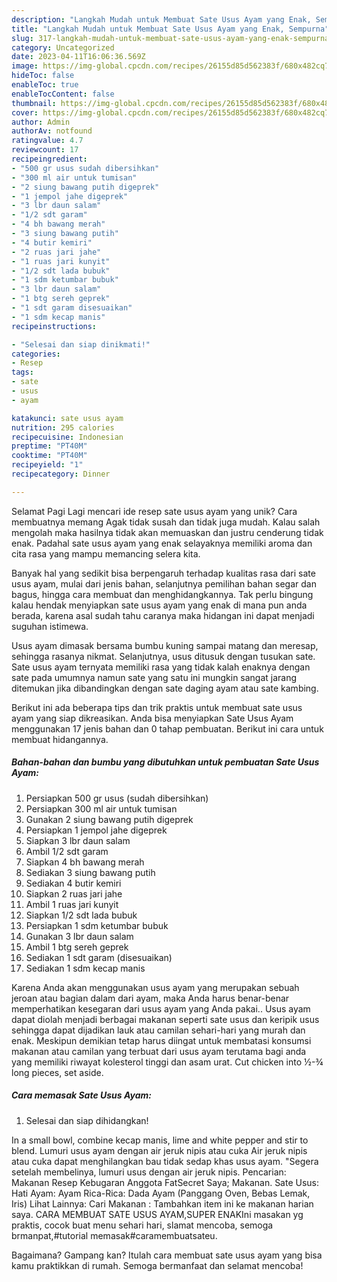 ```yaml
---
description: "Langkah Mudah untuk Membuat Sate Usus Ayam yang Enak, Sempurna"
title: "Langkah Mudah untuk Membuat Sate Usus Ayam yang Enak, Sempurna"
slug: 317-langkah-mudah-untuk-membuat-sate-usus-ayam-yang-enak-sempurna
category: Uncategorized
date: 2023-04-11T16:06:36.569Z
image: https://img-global.cpcdn.com/recipes/26155d85d562383f/680x482cq70/sate-usus-ayam-foto-resep-utama.jpg
hideToc: false
enableToc: true
enableTocContent: false
thumbnail: https://img-global.cpcdn.com/recipes/26155d85d562383f/680x482cq70/sate-usus-ayam-foto-resep-utama.jpg
cover: https://img-global.cpcdn.com/recipes/26155d85d562383f/680x482cq70/sate-usus-ayam-foto-resep-utama.jpg
author: Admin
authorAv: notfound
ratingvalue: 4.7
reviewcount: 17
recipeingredient:
- "500 gr usus sudah dibersihkan"
- "300 ml air untuk tumisan"
- "2 siung bawang putih digeprek"
- "1 jempol jahe digeprek"
- "3 lbr daun salam"
- "1/2 sdt garam"
- "4 bh bawang merah"
- "3 siung bawang putih"
- "4 butir kemiri"
- "2 ruas jari jahe"
- "1 ruas jari kunyit"
- "1/2 sdt lada bubuk"
- "1 sdm ketumbar bubuk"
- "3 lbr daun salam"
- "1 btg sereh geprek"
- "1 sdt garam disesuaikan"
- "1 sdm kecap manis"
recipeinstructions:

- "Selesai dan siap dinikmati!"
categories:
- Resep
tags:
- sate
- usus
- ayam

katakunci: sate usus ayam 
nutrition: 295 calories
recipecuisine: Indonesian
preptime: "PT40M"
cooktime: "PT40M"
recipeyield: "1"
recipecategory: Dinner

---
```



Selamat Pagi Lagi mencari ide resep sate usus ayam yang unik? Cara membuatnya memang Agak tidak susah dan tidak juga mudah. Kalau salah mengolah maka hasilnya tidak akan memuaskan dan justru cenderung tidak enak. Padahal sate usus ayam yang enak selayaknya memiliki aroma dan cita rasa yang mampu memancing selera kita.


Banyak hal yang sedikit bisa berpengaruh terhadap kualitas rasa dari sate usus ayam, mulai dari jenis bahan, selanjutnya pemilihan bahan segar dan bagus, hingga cara membuat dan menghidangkannya. Tak perlu bingung kalau hendak menyiapkan sate usus ayam yang enak di mana pun anda berada, karena asal sudah tahu caranya maka hidangan ini dapat menjadi suguhan istimewa.

Usus ayam dimasak bersama bumbu kuning sampai matang dan meresap, sehingga rasanya nikmat. Selanjutnya, usus ditusuk dengan tusukan sate. Sate usus ayam ternyata memiliki rasa yang tidak kalah enaknya dengan sate pada umumnya namun sate yang satu ini mungkin sangat jarang ditemukan jika dibandingkan dengan sate daging ayam atau sate kambing.


Berikut ini ada beberapa tips dan trik praktis untuk membuat sate usus ayam yang siap dikreasikan. Anda bisa menyiapkan Sate Usus Ayam menggunakan 17 jenis bahan dan 0 tahap pembuatan. Berikut ini cara untuk membuat hidangannya.

<!--inarticleads1-->

##### Bahan-bahan dan bumbu yang dibutuhkan untuk pembuatan Sate Usus Ayam:

1. Persiapkan 500 gr usus (sudah dibersihkan)
1. Persiapkan 300 ml air untuk tumisan
1. Gunakan 2 siung bawang putih digeprek
1. Persiapkan 1 jempol jahe digeprek
1. Siapkan 3 lbr daun salam
1. Ambil 1/2 sdt garam
1. Siapkan 4 bh bawang merah
1. Sediakan 3 siung bawang putih
1. Sediakan 4 butir kemiri
1. Siapkan 2 ruas jari jahe
1. Ambil 1 ruas jari kunyit
1. Siapkan 1/2 sdt lada bubuk
1. Persiapkan 1 sdm ketumbar bubuk
1. Gunakan 3 lbr daun salam
1. Ambil 1 btg sereh geprek
1. Sediakan 1 sdt garam (disesuaikan)
1. Sediakan 1 sdm kecap manis


Karena Anda akan menggunakan usus ayam yang merupakan sebuah jeroan atau bagian dalam dari ayam, maka Anda harus benar-benar memperhatikan kesegaran dari usus ayam yang Anda pakai.. Usus ayam dapat diolah menjadi berbagai makanan seperti sate usus dan keripik usus sehingga dapat dijadikan lauk atau camilan sehari-hari yang murah dan enak. Meskipun demikian tetap harus diingat untuk membatasi konsumsi makanan atau camilan yang terbuat dari usus ayam terutama bagi anda yang memiliki riwayat kolesterol tinggi dan asam urat. Cut chicken into ½-¾ long pieces, set aside. 

<!--inarticleads2-->

##### Cara memasak Sate Usus Ayam:


1. Selesai dan siap dihidangkan!

In a small bowl, combine kecap manis, lime and white pepper and stir to blend. Lumuri usus ayam dengan air jeruk nipis atau cuka Air jeruk nipis atau cuka dapat menghilangkan bau tidak sedap khas usus ayam. &#34;Segera setelah membelinya, lumuri usus dengan air jeruk nipis. Pencarian: Makanan Resep Kebugaran Anggota FatSecret Saya; Makanan. Sate Usus: Hati Ayam: Ayam Rica-Rica: Dada Ayam (Panggang Oven, Bebas Lemak, Iris) Lihat Lainnya: Cari Makanan : Tambahkan item ini ke makanan harian saya. CARA MEMBUAT SATE USUS AYAM,SUPER ENAKIni masakan yg praktis, cocok buat menu sehari hari, slamat mencoba, semoga brmanpat,#tutorial memasak#caramembuatsateu. 

Bagaimana? Gampang kan? Itulah cara membuat sate usus ayam yang bisa kamu praktikkan di rumah. Semoga bermanfaat dan selamat mencoba!
